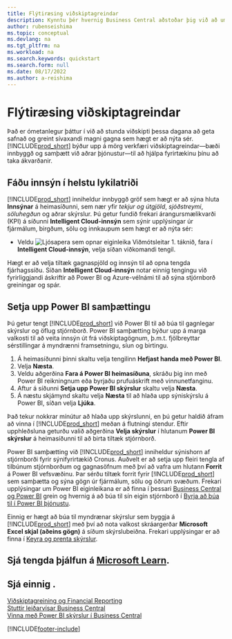 ```yaml
---
title: Flýtiræsing viðskiptagreindar
description: Kynntu þér hvernig Business Central aðstoðar þig við að umbreyta gögnum fyrirtækisins í innsýn sem hægt er að nýta sér með skýrslur og stjórnborðum viðskiptagreindar.
author: rubenseishima
ms.topic: conceptual
ms.devlang: na
ms.tgt_pltfrm: na
ms.workload: na
ms.search.keywords: quickstart
ms.search.form: null
ms.date: 08/17/2022
ms.author: a-reishima
---
```


# <a name="business-intelligence-quick-start" />Flýtiræsing viðskiptagreindar

Það er ómetanlegur þáttur í við að stunda viðskipti þessa dagana að geta safnað og greint sívaxandi magni gagna sem hægt er að nýta sér. [!INCLUDE[prod_short](includes/prod_short.md)] býður upp á mörg verkfæri viðskiptagreindar&mdash;bæði innbyggð og samþætt við aðrar þjónustur&mdash;til að hjálpa fyrirtækinu þínu að taka ákvarðanir.

## <a name="get-insights-on-your-key-points-of-interest" />Fáðu innsýn í helstu lykilatriði

[!INCLUDE[prod_short](includes/prod_short.md)] inniheldur innbyggð gröf sem hægt er að sýna hluta **Innsýnar** á heimasíðunni, sem nær yfir *tekjur og útgjöld*, *sjóðstreymi*, *söluhegðun* og aðrar skýrslur. Þú getur fundið frekari árangursmælikvarði (KPI) á síðunni **Intelligent Cloud-innsýn** sem sýnir upplýsingar úr fjármálum, birgðum, sölu og innkaupum sem hægt er að nýta sér:

* Veldu ![Ljósapera sem opnar eiginleika Viðmótsleitar 1.](media/ui-search/search_small.png "Segðu mér hvað þú vilt gera") táknið, fara í **Intelligent Cloud-innsýn**, velja síðan viðkomandi tengil.

Hægt er að velja tiltæk gagnaspjöld og innsýn til að opna tengda fjárhagssíðu. Síðan **Intelligent Cloud-innsýn** notar einnig tengingu við fyrirliggjandi áskriftir að Power BI og Azure-vélnámi til að sýna stjórnborð greiningar og spár.

## <a name="set-up-power-bi-integration" />Setja upp Power BI samþættingu

Þú getur tengt [!INCLUDE[prod_short](includes/prod_short.md)] við Power BI til að búa til gagnlegar skýrslur og öflug stjórnborð. Power BI samþætting býður upp á marga valkosti til að veita innsýn út frá viðskiptagögnum, þ.m.t. fjölbreyttar sérstillingar á myndrænni framsetningu, síun og birtingu.

1. Á heimasíðunni þinni skaltu velja tengilinn **Hefjast handa með Power BI**.
2. Velja **Næsta**.
3. Veldu aðgerðina **Fara á Power BI heimasíðuna**, skráðu þig inn með Power BI reikningnum eða byrjaðu prufuáskrift með vinnunetfanginu.
4. Aftur á síðunni **Setja upp Power BI skýrslur** skaltu velja **Næsta**.
5. Á næstu skjámynd skaltu velja **Næsta** til að hlaða upp sýniskýrslu á Power BI, síðan velja **Ljúka**.

Það tekur nokkrar mínútur að hlaða upp skýrslunni, en þú getur haldið áfram að vinna í [!INCLUDE[prod_short](includes/prod_short.md)] meðan á flutningi stendur. Eftir upphleðsluna geturðu valið aðgerðina **Velja skýrslur** í hlutanum **Power BI skýrslur** á heimasíðunni til að birta tiltæk stjórnborð.

Power BI samþætting við [!INCLUDE[prod_short](includes/prod_short.md)] inniheldur sýnishorn af stjórnborði fyrir sýnifyrirtækið Cronus. Auðvelt er að setja upp fleiri tengla af tilbúnum stjórnborðum og gagnasöfnum með því að vafra um hlutann **Forrit** á Power BI vefsvæðinu. Þar sérðu tiltæk forrit fyrir [!INCLUDE[prod_short](includes/prod_short.md)] sem samþætta og sýna gögn úr fjármálum, sölu og öðrum svæðum. Frekari upplýsingar um Power BI eiginleikana er að finna í þessari [Business Central og Power BI](admin-powerbi.md) grein og hvernig á að búa til sín eigin stjórnborð í [Byrja að búa til í Power BI þjónustu](/power-bi/fundamentals/service-get-started).

Einnig er hægt að búa til myndrænar skýrslur sem byggja á [!INCLUDE[prod_short](includes/prod_short.md)] með því að nota valkost skráargerðar **Microsoft Excel skjal (aðeins gögn)** á síðum skýrslubeiðna. Frekari upplýsingar er að finna í [Keyra og prenta skýrslur](ui-work-report.md).

## <a name="see-related-training-at-microsoft-learnlearnpathsuse-power-bi" />Sjá tengda þjálfun á [Microsoft Learn](/learn/paths/use-power-bi).

## <a name="see-also" />Sjá einnig .

[Viðskiptagreining og Financial Reporting](bi.md)  
[Stuttir leiðarvísar Business Central](quick-start-business-central.md)  
[Vinna með Power BI skýrslur í Business Central](across-working-with-powerbi.md)  

[!INCLUDE[footer-include](includes/footer-banner.md)]
